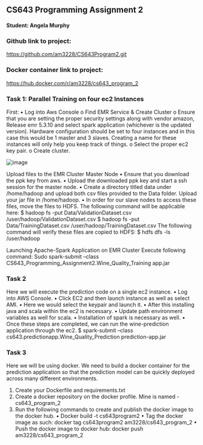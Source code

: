 ## CS643 Programming Assignment 2
#### Student: Angela Murphy

### Github link to project:
https://github.com/am3228/CS643Program2.git

### Docker container link to project:

https://hub.docker.com/r/am3228/cs643_program_2

### Task 1: Parallel Training on four ec2 Instances
First:
•	Log into Aws Console
o	Find EMR Service & Create Cluster
o	Ensure that you are setting the proper security settings along with vendor amazon, Release emr 5.3.10 and select spark application (whichever is the updated version). Hardware configuration should be set to four instances and in this case this would be 1 master and 3 slaves. Creating a name for these instances will only help you keep track of things.
o	Select the proper ec2 key pair.
o	Create cluster.

![image](https://user-images.githubusercontent.com/85464227/235380548-fd031218-89a8-4b46-a6e2-e3c47693e0c6.png)
 
Upload files to the EMR Cluster Master Node
•	Ensure that you download the ppk key from aws.
•	Upload the downloaded ppk key and start a ssh session for the master node.
•	Create a directory titled data under /home/hadoop and upload both csv files provided to the Data folder. Upload your jar file in /home/hadoop.
•	In order for our slave nodes to access these files, move the files to HDFS. The following command will be applicable here:
$ hadoop fs -put Data/ValidationDataset.csv /user/hadoop/ValidationDataset.csv
$ hadoop fs -put Data/TrainingDataset.csv /user/hadoop/TrainingDataset.csv
The following command will verify these files are copied to HDFS:
$ hdfs dfs -ls /user/hadoop

Launching Apache-Spark Application on EMR Cluster
Execute following command:
Sudo spark-submit –class CS643_Programming_Assignment2.Wine_Quality_Training app.jar

### Task 2
Here we will execute the prediction code on a single ec2 instance.
•	Log into AWS Console.
•	Click EC2 and then launch instance as well as select AMI.
•	Here we would select the keypair and launch it.
•	After this installing java and scala within the ec2 is necessary.
•	Update path environment variables as well for scala.
•	Installation of spark is necessary as well.
•	Once these steps are completed, we can run the wine-prediction application through the ec2.
$ spark-submit –class cs643.predictionapp.Wine_Quality_Prediction prediction-app.jar

### Task 3
Here we will be using docker. We need to build a docker container for the prediction application so that the prediction model can be quickly deployed across many different environments.
1.	Create your Dockerfile and requirements.txt
2.	Create a docker repository on the docker profile. Mine is named -cs643_program_2
3.	Run the following commands to create and publish the docker image to the docker hub.
•	Docker build -t cs643program2
•	Tag the docker image as such: docker tag cs643program2 am3228/cs643_program_2
•	Push the docker image to docker hub: docker push am3228/cs643_program_2
